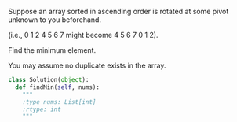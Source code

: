 Suppose an array sorted in ascending order is rotated at some pivot unknown to you beforehand.

(i.e., 0 1 2 4 5 6 7 might become 4 5 6 7 0 1 2).

Find the minimum element.

You may assume no duplicate exists in the array.


```python
class Solution(object):
  def findMin(self, nums):
    """
    :type nums: List[int]
    :rtype: int
    """
```

